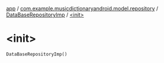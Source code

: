 [app](../../index.md) / [com.example.musicdictionaryandroid.model.repository](../index.md) / [DataBaseRepositoryImp](index.md) / [&lt;init&gt;](./-init-.md)

# &lt;init&gt;

`DataBaseRepositoryImp()`